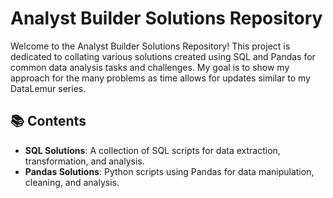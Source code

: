 # Analyst Builder Solutions Repository

Welcome to the Analyst Builder Solutions Repository! This project is dedicated to collating various solutions created using SQL and Pandas for common data analysis tasks and challenges. My goal is to show my approach for the many problems as time allows for updates similar to my DataLemur series.

## 📚 Contents

- **SQL Solutions**: A collection of SQL scripts for data extraction, transformation, and analysis.
- **Pandas Solutions**: Python scripts using Pandas for data manipulation, cleaning, and analysis.
